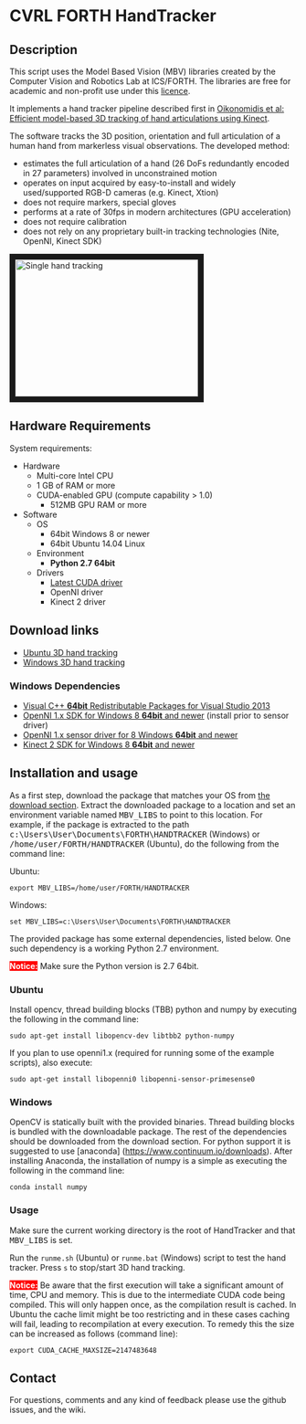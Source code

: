 # CVRL FORTH HandTracker


## Description

This script uses the Model Based Vision (MBV) libraries created by the Computer Vision and Robotics Lab at ICS/FORTH. The libraries are free for academic and non-profit use under this [licence](license.txt).

It implements a hand tracker pipeline described first in [Oikonomidis et al: Efficient model-based 3D tracking of hand articulations using Kinect](http://users.ics.forth.gr/~argyros/mypapers/2011_09_bmvc_kinect_hand_tracking.pdf).


The software tracks the 3D position, orientation and full articulation of a human hand from markerless visual observations. The developed method:

 * estimates the full articulation of a hand (26 DoFs redundantly encoded in 27 parameters)  involved in unconstrained motion
 * operates on input acquired by easy-to-install and widely used/supported RGB-D cameras (e.g. Kinect, Xtion)
 * does not require markers, special gloves
 * performs at a rate of 30fps in modern architectures (GPU acceleration)
 * does not require calibration
 * does not rely on any proprietary built-in tracking technologies (Nite, OpenNI, Kinect SDK)

<a href="http://www.youtube.com/watch?feature=player_embedded&v=Fxa43qcm1C4" target="_blank"><img src="http://img.youtube.com/vi/Fxa43qcm1C4/0.jpg" alt="Single hand tracking" width="320" height="240" border="10"/></a>


## Hardware Requirements

System requirements:

- Hardware
	- Multi-core Intel CPU
	- 1 GB of RAM or more
	- CUDA-enabled GPU (compute capability > 1.0)
		- 512MB GPU RAM or more
- Software
	- OS
		- 64bit Windows 8 or newer
		- 64bit Ubuntu 14.04 Linux
	- Environment
		- **Python 2.7 64bit**
	- Drivers
		- [Latest CUDA driver](https://developer.nvidia.com/cuda-downloads)
		- OpenNI driver
		- Kinect 2 driver

## Download links
<a name="download"></a>

- [Ubuntu 3D hand tracking](http://cvrlcode.ics.forth.gr/files/mbv/v1.1/MBV_PythonAPI_Linux_1.1.zip)
- [Windows 3D hand tracking](http://cvrlcode.ics.forth.gr/files/mbv/v1.1/MBV_PythonAPI_Win_1.1.zip)

### Windows Dependencies

- [Visual C++ **64bit** Redistributable Packages for Visual Studio 2013](https://www.microsoft.com/en-us/download/details.aspx?id=40784)
- [OpenNI 1.x SDK for Windows 8 **64bit** and newer](http://cvrlcode.ics.forth.gr/web_share/OpenNI/OpenNI_SDK/OpenNI_1.x/OpenNI-Win64-1.5.7.10-Dev.zip) (install prior to sensor driver)
- [OpenNI 1.x sensor driver for 8 Windows **64bit** and newer](http://cvrlcode.ics.forth.gr/web_share/OpenNI/OpenNI_SDK/OpenNI_1.x/Sensor_Driver/Sensor-Win64-5.1.6.6-Redist.zip)
- [Kinect 2 SDK for Windows 8 **64bit** and newer](http://www.microsoft.com/en-us/download/details.aspx?id=44561)

## Installation and usage

As a first step, download the package that matches your OS from [the download section](#download). Extract the downloaded package to a location and set an environment variable named <tt>MBV_LIBS</tt> to point to this location. For example, if the package is extracted to the path <tt>c:\Users\User\Documents\FORTH\HANDTRACKER</tt> (Windows) or <tt>/home/user/FORTH/HANDTRACKER</tt> (Ubuntu), do the following from the command line:


Ubuntu:

```
export MBV_LIBS=/home/user/FORTH/HANDTRACKER
```

Windows:

```
set MBV_LIBS=c:\Users\User\Documents\FORTH\HANDTRACKER
```

The provided package has some external dependencies, listed below. One such dependency is a working Python 2.7 environment.

<span style="color:#FFFFFF;background-color:#FF0000">**Notice:**</span> Make sure the Python version is 2.7 64bit.

### Ubuntu

Install opencv, thread building blocks (TBB) python and numpy by executing the following in the command line:

```
sudo apt-get install libopencv-dev libtbb2 python-numpy
```

If you plan to use openni1.x (required for running some of the example scripts), also execute:

```
sudo apt-get install libopenni0 libopenni-sensor-primesense0 
```

### Windows

OpenCV is statically built with the provided binaries. Thread building blocks is bundled with the downloadable package. The rest of the dependencies should be downloaded from the download section. For python support it is suggested to use [anaconda] (https://www.continuum.io/downloads). After installing Anaconda, the installation of numpy is a simple as executing the following in the command line:

```
conda install numpy
```

### Usage

Make sure the current working directory is the root of HandTracker and that <tt>MBV_LIBS</tt> is set.

Run the `runme.sh` (Ubuntu) or `runme.bat` (Windows) script to test the hand tracker. Press `s` to stop/start 3D hand tracking.

<span style="color:#FFFFFF;background-color:#FF0000">**Notice:**</span> Be aware that the first execution will take a significant amount of time, CPU and memory. This is due to the intermediate CUDA code being compiled. This will only happen once, as the compilation result is cached. In Ubuntu the cache limit might be too restricting and in these cases caching will fail, leading to recompilation at every execution. To remedy this the size can be increased as follows (command line):

```
export CUDA_CACHE_MAXSIZE=2147483648
```


## Contact

For questions, comments and any kind of feedback please use the github issues, and the wiki. 

